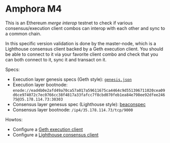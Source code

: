 # Amphora M4

This is an Ethereum _merge interop_ testnet to check if various consensus/execution client combos can interop with each other and sync to a common chain.

In this specific version validation is done by the master-node, which is a Lighthouse consensus client backed by a Geth execution client. You should be able to connect to it via your favorite client combo and check that you can both connect to it, sync it and transact on it.

Specs:

- Execution layer genesis specs (Geth style): [`genesis.json`](./genesis.json)
- Execution layer bootnode: `enode://ead4b0e2afd49a70ca57a017a59611675ca4464c9d551396711020cea09d6ce974072c7ec0766cc38f4817a33fafcc7f8cbd070feb1ea84e798ee92dfee24675@35.178.114.73:30303`
- Consensus layer genesus spec (Lighthouse style): [beaconspec](./beaconspec)
- Consensus layer bootnode: `/ip4/35.178.114.73/tcp/9000`

Howtos:

- Configure a [Geth execution client](./README-Execution-Geth.md)
- Configure a [Lighthouse consensus client](./README-Consensus-Lighthouse.md)

